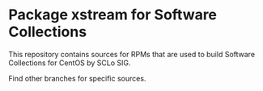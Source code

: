 # Package xstream for Software Collections

This repository contains sources for RPMs that are used
to build Software Collections for CentOS by SCLo SIG.

Find other branches for specific sources.
